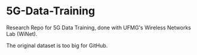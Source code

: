 # 5G-Data-Training
Research Repo for 5G Data Training, done with UFMG's Wireless Networks Lab (WiNet).

The original dataset is too big for GitHub.
